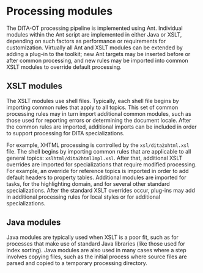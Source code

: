 # Processing modules

The DITA-OT processing pipeline is implemented using Ant. Individual modules within the Ant script are implemented in either Java or XSLT, depending on such factors as performance or requirements for customization. Virtually all Ant and XSLT modules can be extended by adding a plug-in to the toolkit; new Ant targets may be inserted before or after common processing, and new rules may be imported into common XSLT modules to override default processing.

## XSLT modules

The XSLT modules use shell files. Typically, each shell file begins by importing common rules that apply to all topics. This set of common processing rules may in turn import additional common modules, such as those used for reporting errors or determining the document locale. After the common rules are imported, additional imports can be included in order to support processing for DITA specializations.

For example, XHTML processing is controlled by the `xsl/dita2xhtml.xsl` file. The shell begins by importing common rules that are applicable to all general topics: `xslhtml/dita2htmlImpl.xsl`. After that, additional XSLT overrides are imported for specializations that require modified processing. For example, an override for reference topics is imported in order to add default headers to property tables. Additional modules are imported for tasks, for the highlighting domain, and for several other standard specializations. After the standard XSLT overrides occur, plug-ins may add in additional processing rules for local styles or for additional specializations.

## Java modules

Java modules are typically used when XSLT is a poor fit, such as for processes that make use of standard Java libraries \(like those used for index sorting\). Java modules are also used in many cases where a step involves copying files, such as the initial process where source files are parsed and copied to a temporary processing directory.


